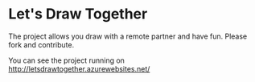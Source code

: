 Let's Draw Together
===========

The project allows you draw with a remote partner and have fun. Please fork and contribute.

You can see the project running on http://letsdrawtogether.azurewebsites.net/
